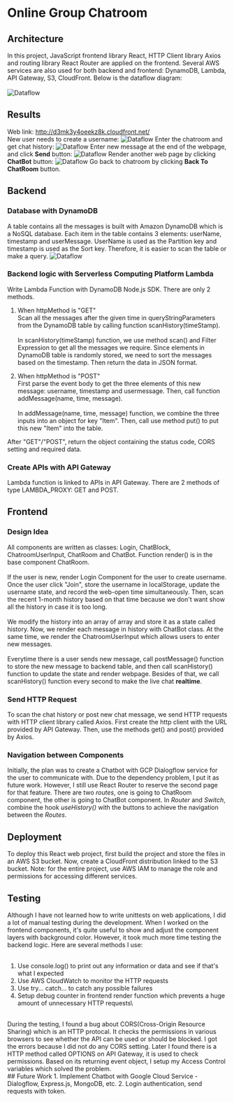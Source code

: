 # Online Group Chatroom
## Architecture
In this project, JavaScript frontend library React, HTTP Client library Axios and routing library React Router are applied on the frontend. Several AWS services are also used for both backend and frontend: DynamoDB, Lambda, API Gateway, S3, CloudFront. Below is the dataflow diagram:\
<br/>
![Dataflow](https://raw.githubusercontent.com/xiaofei0619/ReactExercise/master/documentation/DataFlow.png)
<br/>

## Results
Web link: http://d3mk3y4oeekz8k.cloudfront.net/<br/>
New user needs to create a username:
![Dataflow](https://raw.githubusercontent.com/xiaofei0619/ReactExercise/master/documentation/Login.png)
Enter the chatroom and get chat history:
![Dataflow](https://raw.githubusercontent.com/xiaofei0619/ReactExercise/master/documentation/Chatroom.png)
Enter new message at the end of the webpage, and click **Send** button:
![Dataflow](https://raw.githubusercontent.com/xiaofei0619/ReactExercise/master/documentation/Input.png)
Render another web page by clicking **ChatBot** button:
![Dataflow](https://raw.githubusercontent.com/xiaofei0619/ReactExercise/master/documentation/Chatbot.png)
Go back to chatroom by clicking **Back To ChatRoom** button.
<br/>
## Backend
### Database with DynamoDB
A table contains all the messages is built with Amazon DynamoDB which is a NoSQL database. Each item in the table contains 3 elements: userName, timestamp and userMessage. UserName is used as the Partition key and timestamp is used as the Sort key. Therefore, it is easier to scan the table or make a query.
![Dataflow](https://raw.githubusercontent.com/xiaofei0619/ReactExercise/master/documentation/MessageTable.png)
<br/>
### Backend logic with Serverless Computing Platform Lambda
Write Lambda Function with DynamoDB Node.js SDK. There are only 2 methods.<br/>
1. When httpMethod is "GET"<br/>
Scan all the messages after the given time in queryStringParameters from the DynamoDB table by calling function scanHistory(timeStamp).</br>
<br/>In scanHistory(timeStamp) function, we use method scan() and Filter Expression to get all the messages we require. Since elements in DynamoDB table is randomly stored, we need to sort the messages based on the timestamp. Then return the data in JSON format.

2. When httpMethod is "POST"<br/>
First parse the event body to get the three elements of this new message: username, timestamp and usermessage. Then, call function addMessage(name, time, message).<br/>
<br/>In addMessage(name, time, message) function, we combine the three inputs into an object for key "Item". Then, call use method put() to put this new "Item" into the table.

After "GET"/"POST", return the object containing the status code, CORS setting and required data.
<br/>
### Create APIs with API Gateway
Lambda function is linked to APIs in API Gateway. There are 2 methods of type LAMBDA_PROXY: GET and POST.
<br/>
## Frontend
### Design Idea
All components are written as classes: Login, ChatBlock, ChatroomUserInput, ChatRoom and ChatBot. Function render() is in the base component ChatRoom.\
<br/>
If the user is new, render Login Component for the user to create username. Once the user click "Join", store the username in localStorage, update the username state, and record the web-open time simultaneously. Then, scan the recent 1-month history based on that time because we don't want show all the history in case it is too long. \
<br/>
We modify the history into an array of array and store it as a state called history. Now, we render each message in history with ChatBot class. At the same time, we render the ChatroomUserInput which allows users to enter new messages.\
<br/>
Everytime there is a user sends new message, call postMessage() function to store the new message to backend table, and then call scanHistory() function to update the state and render webpage. Besides of that, we call scanHistory() function every second to make the live chat **realtime**.
<br/>
### Send HTTP Request
To scan the chat history or post new chat message, we send HTTP requests with HTTP client library called Axios. First create the http client with the URL provided by API Gateway. Then, use the methods get() and post() provided by Axios.
<br/>
### Navigation between Components
Initially, the plan was to create a Chatbot with GCP Dialogflow service for the user to communicate with. Due to the dependency problem, I put it as future work. However, I still use React Router to reserve the second page for that feature. There are two *routes*, one is going to ChatRoom component, the other is going to ChatBot component. In *Router* and *Switch*, combine the hook *useHistory()* with the buttons to achieve the navigation between the *Routes*.
<br/>
## Deployment
To deploy this React web project, first build the project and store the files in an AWS S3 bucket. Now, create a CloudFront distribution linked to the S3 bucket. Note: for the entire project, use AWS IAM to manage the role and permissions for accessing different services.
<br/>
## Testing
Although I have not learned how to write unittests on web applications, I did a lot of manual testing during the development. When I worked on the frontend components, it's quite useful to show and adjust the component layers with background color. However, it took much more time testing the backend logic. Here are several methods I use:\
<br/>
1. Use console.log() to print out any information or data and see if that's what I expected
2. Use AWS CloudWatch to monitor the HTTP requests
3. Use try... catch... to catch any possible failures
4. Setup debug counter in frontend render function which prevents a huge amount of unnecessary HTTP requests\
<br/>
During the testing, I found a bug about CORS(Cross-Origin Resource Sharing) which is an HTTP protocal. It checks the permissions in various browsers to see whether the API can be used or should be blocked. I got the errors because I did not do any CORS setting. Later I found there is a HTTP method called OPTIONS on API Gateway, it is used to check permissions. Based on its returning event object, I setup my Access Control variables which solved the problem.
<br/>
## Future Work
1. Implement Chatbot with Google Cloud Service - Dialogflow, Express.js, MongoDB, etc.
2. Login authentication, send requests with token.



